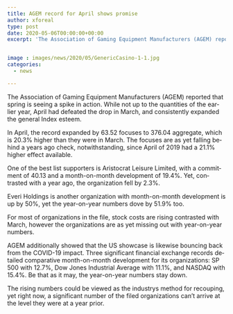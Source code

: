 ```yaml
---
title: AGEM record for April shows promise
author: xforeal 
type: post
date: 2020-05-06T00:00:00+00:00
excerpt: 'The Association of Gaming Equipment Manufacturers (AGEM) reported that spring is seeing a spike in activity '


image : images/news/2020/05/GenericCasino-1-1.jpg
categories:
  - news

---
```

<span lang="EN-US">The Association of Gaming Equipment Manufacturers (AGEM) reported that spring is seeing a spike in action. While not up to the quantities of the earlier year, April had defeated the drop in March, and consistently expanded the general Index esteem. </span>

<span lang="EN-US">In April, the record expanded by 63.52 focuses to 376.04 aggregate, which is 20.3&percnt; higher than they were in March. The focuses are as yet falling behind a years ago check, notwithstanding, since April of 2019 had a 21.1&percnt; higher effect available. </span>

<span lang="EN-US">One of the best list supporters is Aristocrat Leisure Limited, with a commitment of 40.13 and a month-on-month development of 19.4&percnt;. Yet, contrasted with a year ago, the organization fell by 2.3&percnt;. </span>

<span lang="EN-US">Everi Holdings is another organization with month-on-month development is up by 50&percnt;, yet the year-on-year numbers dove by 51.9&percnt; too. </span>

<span lang="EN-US">For most of organizations in the file, stock costs are rising contrasted with March, however the organizations are as yet missing out with year-on-year numbers. </span>

<span lang="EN-US">AGEM additionally showed that the US showcase is likewise bouncing back from the COVID-19 impact. Three significant financial exchange records detailed comparative month-on-month development for its organizations: SP 500 with 12.7&percnt;, Dow Jones Industrial Average with 11.1&percnt;, and NASDAQ with 15.4&percnt;. Be that as it may, the year-on-year numbers stay down. </span>

<span lang="EN-US">The rising numbers could be viewed as the industrys method for recouping, yet right now, a significant number of the filed organizations can&#8217;t arrive at the level they were at a year prior. </span>